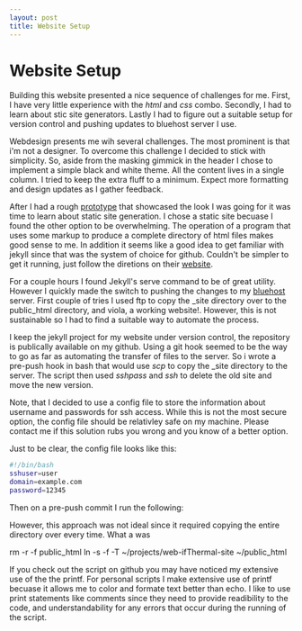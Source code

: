 ```yaml
---
layout: post
title: Website Setup
---
```


Website Setup
=============

Building this website presented a nice sequence of challenges for me. First, I have very little experience with the *html* and *css* combo. Secondly, I had to learn about stic site generators. Lastly I had to figure out a suitable setup for version control and pushing updates to bluehost server I use. 

Webdesign presents me wih several challenges. The most prominent is that i'm not a designer. To overcome this challenge I decided to stick with simplicity. So, aside from the masking gimmick in the header I chose to implement a simple black and white theme. All the content lives in a single column. I tried to keep the extra fluff to a minimum. Expect more formatting and design updates as I gather feedback.

After I had a rough [prototype](https://github.com/ThermalSpan/web-experiments) that showcased the look I was going for it was time to learn about static site generation. I chose a static site becuase I found the other option to be overwhelming. The operation of a program that uses some markup to produce a complete directory of html files makes good sense to me. In addition it seems like a good idea to get familiar with jekyll since that was the system of choice for github. Couldn't be simpler to get it running, just follow the diretions on their [website](http://jekyllrb.com).

For a couple hours I found Jekyll's serve command to be of great utility. However I quickly made the switch to pushing the changes to my [bluehost](http://www.bluehost.com) server. First couple of tries I used ftp to copy the _site directory over to the public_html directory, and viola, a working website!. However, this is not sustainable so I had to find a suitable way to automate the process.  

I keep the jekyll project for my website under version control, the repository is publically available on my github. Using a git hook seemed to be the way to go as far as automating the transfer of files to the server. So i wrote a pre-push hook in bash that would use *scp* to copy the _site directory to the server. The script then used *sshpass* and *ssh* to delete the old site and move the new version.


Note, that I decided to use a config file to store the information about username and passwords for ssh access. While this is not the most secure option, the config file should be relativley safe on my machine. Please contact me if this solution rubs you wrong and you know of a better option. 

Just to be clear, the config file looks like this:
```bash
#!/bin/bash
sshuser=user
domain=example.com
password=12345
```

Then on a pre-push commit I run the following:

However, this approach was not ideal since it required copying the entire directory over every time. What a was

rm -r -f public_html
ln -s -f -T  ~/projects/web-ifThermal-site ~/public_html


If you check out the script on github you may have noticed my extensive use of the the printf. For personal scripts I make extensive use of printf becuase it allows me to color and formate text better than echo. I like to use print statements like comments since they need to provide readibility to the code, and understandability for any errors that occur during the running of the script.  

